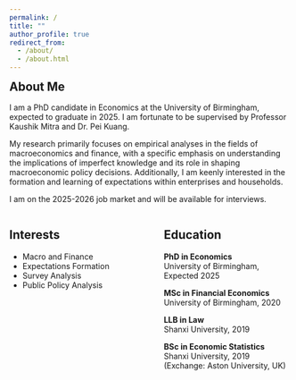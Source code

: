 ```yaml
---
permalink: /
title: ""
author_profile: true
redirect_from: 
  - /about/
  - /about.html
---
```


<h2 style="margin: 0;"> About Me </h2>

<div style="margin-top: 1rem;">
  <p>
    I am a PhD candidate in Economics at the University of Birmingham, expected to graduate in 2025. I am fortunate to be supervised by Professor Kaushik Mitra and Dr. Pei Kuang.
  </p>
  <p>
    My research primarily focuses on empirical analyses in the fields of macroeconomics and finance, with a specific emphasis on understanding the implications of imperfect knowledge and its role in shaping macroeconomic policy decisions. Additionally, I am keenly interested in the formation and learning of expectations within enterprises and households.
  </p>
  <p>
    I am on the 2025-2026 job market and will be available for interviews.
  </p>
</div>


<div style="display: flex; justify-content: space-between;   ">
  <!-- Left Column: Interests -->
  <div style="width: 45%;">
    <h2>Interests</h2>
    <ul>
      <li>Macro and Finance</li>
      <li>Expectations Formation</li>
      <li>Survey Analysis</li>
      <li>Public Policy Analysis</li>
    </ul>
  </div>

  <!-- Right Column: Education -->
  <div style="width: 45%;">
    <h2>Education</h2>
    <p><strong>PhD in Economics</strong><br>University of Birmingham, Expected 2025</p>
    <p><strong>MSc in Financial Economics</strong><br>University of Birmingham, 2020</p>
    <p><strong>LLB in Law</strong><br>Shanxi University, 2019</p>
    <p><strong>BSc in Economic Statistics</strong><br>Shanxi University, 2019 (Exchange: Aston University, UK)</p>
  </div>
</div>
